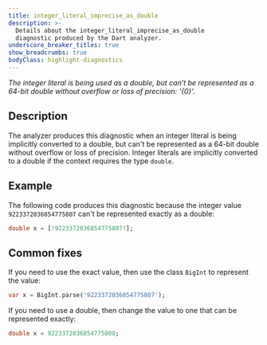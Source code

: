 ```yaml
---
title: integer_literal_imprecise_as_double
description: >-
  Details about the integer_literal_imprecise_as_double
  diagnostic produced by the Dart analyzer.
underscore_breaker_titles: true
show_breadcrumbs: true
bodyClass: highlight-diagnostics
---
```


_The integer literal is being used as a double, but can't be represented as a 64-bit double without overflow or loss of precision: '{0}'._

## Description

The analyzer produces this diagnostic when an integer literal is being
implicitly converted to a double, but can't be represented as a 64-bit
double without overflow or loss of precision. Integer literals are
implicitly converted to a double if the context requires the type `double`.

## Example

The following code produces this diagnostic because the integer value
`9223372036854775807` can't be represented exactly as a double:

```dart
double x = [!9223372036854775807!];
```

## Common fixes

If you need to use the exact value, then use the class `BigInt` to
represent the value:

```dart
var x = BigInt.parse('9223372036854775807');
```

If you need to use a double, then change the value to one that can be
represented exactly:

```dart
double x = 9223372036854775808;
```
